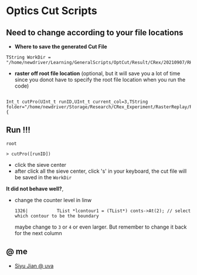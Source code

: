 # Optics Cut Scripts

## Need to change according to your file locations


* **Where to save the generated Cut File**

```
TString WorkDir = "/home/newdriver/Learning/GeneralScripts/OptCut/Result/CRex/20210907/RHRS";
```

* **raster off root file location** (optional, but it will save you a lot of time since you donot have to specify the root file location when you run the code)

```

Int_t cutPro(UInt_t runID,UInt_t current_col=3,TString folder="/home/newdriver/Storage/Research/CRex_Experiment/RasterReplay/Replay/Result/DNP_version/") {

```

## Run !!!


```
root 

> cutPro([runID])

```

* click the sieve center
* after click all the sieve center, click 's' in your keyboard, the cut file will be saved in the ```WorkDir```

**It did not behave well?**, 

* change the counter level in linw 
    ```
    1326|  			TList *lcontour1 = (TList*) conts->At(2); // select which contour to be the boundary
    ```

    maybe change to ```3``` or ```4``` or even larger. But remember to change it back for the next column


## @ me
- [Siyu Jian @ uva](mailto:sj9va@virginia.edu)